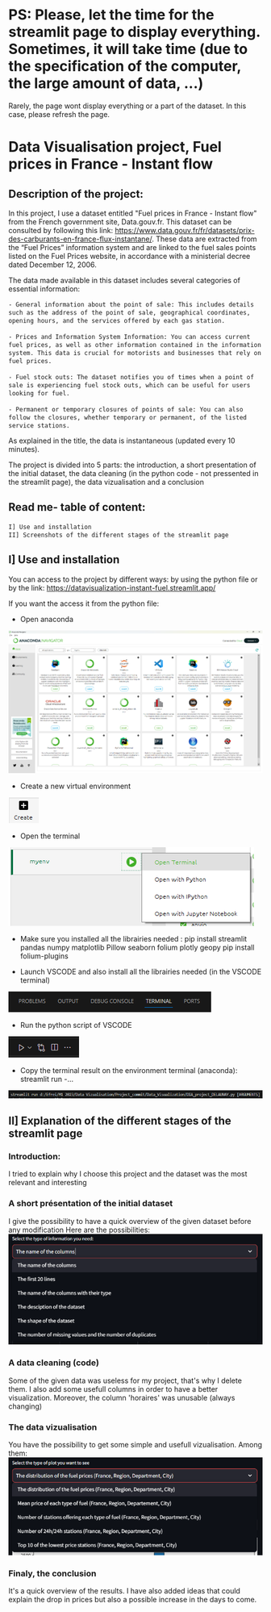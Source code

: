 # PS: Please, let the time for the streamlit page to display everything. Sometimes, it will take time (due to the specification of the computer, the large amount of data, ...)
Rarely, the page wont display everything or a part of the dataset. In this case, please refresh the page.

# Data Visualisation project, Fuel prices in France - Instant flow

## Description of the project:
In this project, I use a dataset entitled "Fuel prices in France - Instant flow" from the French government site, Data.gouv.fr.
This dataset can be consulted by following this link: https://www.data.gouv.fr/fr/datasets/prix-des-carburants-en-france-flux-instantane/.
These data are extracted from the “Fuel Prices” information system and are linked to the fuel sales points listed on the Fuel Prices website, in accordance with a ministerial decree dated December 12, 2006.
 
The data made available in this dataset includes several categories of essential information:

    - General information about the point of sale: This includes details such as the address of the point of sale, geographical coordinates, opening hours, and the services offered by each gas station.

    - Prices and Information System Information: You can access current fuel prices, as well as other information contained in the information system. This data is crucial for motorists and businesses that rely on fuel prices.

    - Fuel stock outs: The dataset notifies you of times when a point of sale is experiencing fuel stock outs, which can be useful for users looking for fuel.

    - Permanent or temporary closures of points of sale: You can also follow the closures, whether temporary or permanent, of the listed service stations.
 
As explained in the title, the data is instantaneous (updated every 10 minutes).
 
The project is divided into 5 parts: the introduction, a short presentation of the initial dataset, the data cleaning (in the python code - not pressented in the streamlit page), the data vizualisation and a conclusion
 
## Read me- table of content:
 
    I] Use and installation
    II] Screenshots of the different stages of the streamlit page
 
## I] Use and installation
You can access to the project by different ways: by using the python file or by the link: https://datavisualization-instant-fuel.streamlit.app/
 
If you want the access it from the python file:

- Open anaconda

![Alt text](image.png)

- Create a new virtual environment

![Alt text](image-1.png)

- Open the terminal

![Alt text](image-2.png)

- Make sure you installed all the librairies needed : pip install streamlit pandas numpy matplotlib Pillow seaborn folium plotly geopy
                                                      pip install folium-plugins

- Launch VSCODE and also install all the librairies needed (in the VSCODE terminal)

![Alt text](image-4.png)

- Run the python script of VSCODE

![Alt text](image-3.png)

- Copy the terminal result on the environment terminal (anaconda): streamlit run -...

![Alt text](image-5.png)
 
## II] Explanation of the different stages of the streamlit page
 
### Introduction:
I tried to explain why I choose this project and the dataset was the most relevant and interesting
 
### A short présentation of the initial dataset
I give the possibility to have a quick overview of the given dataset before any modification
Here are the possibilities:
![Alt text](image-6.png)
 
### A data cleaning (code)
Some of the given data was useless for my project, that's why I delete them.
I also add some usefull columns in order to have a better visualization.
Moreover, the column 'horaires' was unusable (always changing)

### The data vizualisation
You have the possibility to get some simple and usefull vizualisation. Among them:
![Alt text](image-7.png)

### Finaly, the conclusion
It's a quick overview of the results.
I have also added ideas that could explain the drop in prices but also a possible increase in the days to come.